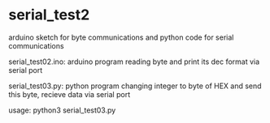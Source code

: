 # serial_test2
arduino sketch for byte communications and python code for serial communications


serial_test02.ino: arduino program reading byte and print its dec format via serial port

serial_test03.py: python program changing integer to byte of HEX and send this byte, recieve data via serial port

usage: python3 serial_test03.py
